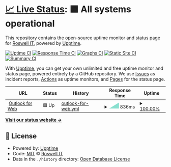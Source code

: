 # [📈 Live Status](https://status.roswellit.com): <!--live status--> **🟩 All systems operational**

This repository contains the open-source uptime monitor and status page for [Roswell IT](https://www.roswellit.com), powered by [Upptime](https://github.com/upptime/upptime).

[![Uptime CI](https://github.com/roswellit/status/workflows/Uptime%20CI/badge.svg)](https://github.com/roswellit/status/actions?query=workflow%3A%22Uptime+CI%22)
[![Response Time CI](https://github.com/roswellit/status/workflows/Response%20Time%20CI/badge.svg)](https://github.com/roswellit/status/actions?query=workflow%3A%22Response+Time+CI%22)
[![Graphs CI](https://github.com/roswellit/status/workflows/Graphs%20CI/badge.svg)](https://github.com/roswellit/status/actions?query=workflow%3A%22Graphs+CI%22)
[![Static Site CI](https://github.com/roswellit/status/workflows/Static%20Site%20CI/badge.svg)](https://github.com/roswellit/status/actions?query=workflow%3A%22Static+Site+CI%22)
[![Summary CI](https://github.com/roswellit/status/workflows/Summary%20CI/badge.svg)](https://github.com/roswellit/status/actions?query=workflow%3A%22Summary+CI%22)

With [Upptime](https://upptime.js.org), you can get your own unlimited and free uptime monitor and status page, powered entirely by a GitHub repository. We use [Issues](https://github.com/roswellit/status/issues) as incident reports, [Actions](https://github.com/roswellit/status/actions) as uptime monitors, and [Pages](https://status.roswellit.com) for the status page.

<!--start: status pages-->
<!-- This summary is generated by Upptime (https://github.com/upptime/upptime) -->
<!-- Do not edit this manually, your changes will be overwritten -->
<!-- prettier-ignore -->
| URL | Status | History | Response Time | Uptime |
| --- | ------ | ------- | ------------- | ------ |
| <img alt="" src="https://favicons.githubusercontent.com/outlook.office365.com" height="13"> [Outlook for Web](https://outlook.office365.com) | 🟩 Up | [outlook-for-web.yml](https://github.com/roswellit/status/commits/HEAD/history/outlook-for-web.yml) | <details><summary><img alt="Response time graph" src="./graphs/outlook-for-web/response-time-week.png" height="20"> 836ms</summary><br><a href="https://status.roswellit.com/history/outlook-for-web"><img alt="Response time 836" src="https://img.shields.io/endpoint?url=https%3A%2F%2Fraw.githubusercontent.com%2Froswellit%2Fstatus%2FHEAD%2Fapi%2Foutlook-for-web%2Fresponse-time.json"></a><br><a href="https://status.roswellit.com/history/outlook-for-web"><img alt="24-hour response time 836" src="https://img.shields.io/endpoint?url=https%3A%2F%2Fraw.githubusercontent.com%2Froswellit%2Fstatus%2FHEAD%2Fapi%2Foutlook-for-web%2Fresponse-time-day.json"></a><br><a href="https://status.roswellit.com/history/outlook-for-web"><img alt="7-day response time 836" src="https://img.shields.io/endpoint?url=https%3A%2F%2Fraw.githubusercontent.com%2Froswellit%2Fstatus%2FHEAD%2Fapi%2Foutlook-for-web%2Fresponse-time-week.json"></a><br><a href="https://status.roswellit.com/history/outlook-for-web"><img alt="30-day response time 836" src="https://img.shields.io/endpoint?url=https%3A%2F%2Fraw.githubusercontent.com%2Froswellit%2Fstatus%2FHEAD%2Fapi%2Foutlook-for-web%2Fresponse-time-month.json"></a><br><a href="https://status.roswellit.com/history/outlook-for-web"><img alt="1-year response time 836" src="https://img.shields.io/endpoint?url=https%3A%2F%2Fraw.githubusercontent.com%2Froswellit%2Fstatus%2FHEAD%2Fapi%2Foutlook-for-web%2Fresponse-time-year.json"></a></details> | <details><summary><a href="https://status.roswellit.com/history/outlook-for-web">100.00%</a></summary><a href="https://status.roswellit.com/history/outlook-for-web"><img alt="All-time uptime 100.00%" src="https://img.shields.io/endpoint?url=https%3A%2F%2Fraw.githubusercontent.com%2Froswellit%2Fstatus%2FHEAD%2Fapi%2Foutlook-for-web%2Fuptime.json"></a><br><a href="https://status.roswellit.com/history/outlook-for-web"><img alt="24-hour uptime 100.00%" src="https://img.shields.io/endpoint?url=https%3A%2F%2Fraw.githubusercontent.com%2Froswellit%2Fstatus%2FHEAD%2Fapi%2Foutlook-for-web%2Fuptime-day.json"></a><br><a href="https://status.roswellit.com/history/outlook-for-web"><img alt="7-day uptime 100.00%" src="https://img.shields.io/endpoint?url=https%3A%2F%2Fraw.githubusercontent.com%2Froswellit%2Fstatus%2FHEAD%2Fapi%2Foutlook-for-web%2Fuptime-week.json"></a><br><a href="https://status.roswellit.com/history/outlook-for-web"><img alt="30-day uptime 100.00%" src="https://img.shields.io/endpoint?url=https%3A%2F%2Fraw.githubusercontent.com%2Froswellit%2Fstatus%2FHEAD%2Fapi%2Foutlook-for-web%2Fuptime-month.json"></a><br><a href="https://status.roswellit.com/history/outlook-for-web"><img alt="1-year uptime 100.00%" src="https://img.shields.io/endpoint?url=https%3A%2F%2Fraw.githubusercontent.com%2Froswellit%2Fstatus%2FHEAD%2Fapi%2Foutlook-for-web%2Fuptime-year.json"></a></details>

<!--end: status pages-->

[**Visit our status website →**](https://status.roswellit.com)

## 📄 License

- Powered by: [Upptime](https://github.com/upptime/upptime)
- Code: [MIT](./LICENSE) © [Roswell IT](https://www.roswellit.com)
- Data in the `./history` directory: [Open Database License](https://opendatacommons.org/licenses/odbl/1-0/)
